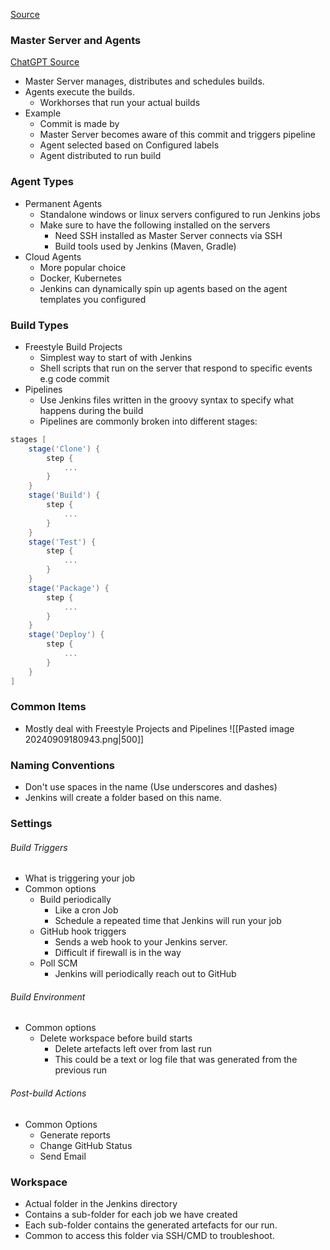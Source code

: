 [Source](https://www.youtube.com/watch?v=6YZvp2GwT0A)

### Master Server and Agents
[ChatGPT Source](https://chatgpt.com/c/66da0706-b5bc-8012-bcce-59468a9d7f86)
- Master Server manages, distributes and schedules builds.  
- Agents execute the builds. 
	- Workhorses that run your actual builds
- Example
	- Commit is made by
	- Master Server becomes aware of this commit and triggers pipeline
	- Agent selected based on Configured labels
	- Agent distributed to run build

### Agent Types
- Permanent Agents
	- Standalone windows or linux servers configured to run Jenkins jobs
	- Make sure to have the following installed on the servers
		- Need SSH installed as Master Server connects via SSH
		- Build tools used by Jenkins (Maven, Gradle)
- Cloud Agents
	- More popular choice
	- Docker, Kubernetes
	- Jenkins can dynamically spin up agents based on the agent templates you configured

### Build Types
- Freestyle Build Projects
	- Simplest way to start of with Jenkins
	- Shell scripts that run on the server that respond to specific events e.g code commit
- Pipelines
	- Use Jenkins files written in the groovy syntax to specify what happens during the build 
	- Pipelines are commonly broken into different stages:
```groovy
stages [
	stage('Clone') {
		step {
			...
		}
	}
	stage('Build') {
		step {
			...
		}
	}
	stage('Test') {
		step {
			...
		}
	}
	stage('Package') {
		step {
			...
		}
	}
	stage('Deploy') {
		step {
			...
		}
	}
]
```

### Common Items
- Mostly deal with Freestyle Projects and Pipelines
![[Pasted image 20240909180943.png|500]]

### Naming Conventions
- Don't use spaces in the name (Use underscores and dashes)
- Jenkins will create a folder based on this name.

### Settings
###### Build Triggers
- What is triggering your job
- Common options
	- Build periodically
		- Like a cron Job
		- Schedule a repeated time that Jenkins will run your job
	- GitHub hook triggers
		- Sends a web hook to your Jenkins server.
		- Difficult if firewall is in the way
	- Poll SCM
		- Jenkins will periodically reach out to GitHub
###### Build Environment
- Common options
	- Delete workspace before build starts
		- Delete artefacts left over from last run
		- This could be a text or log file that was generated from the previous run
###### Post-build Actions
- Common Options
	- Generate reports
	- Change GitHub Status
	- Send Email

### Workspace
- Actual folder in the Jenkins directory
- Contains a sub-folder for each job we have created
- Each sub-folder contains the generated artefacts for our run.
- Common to access this folder via SSH/CMD to troubleshoot.